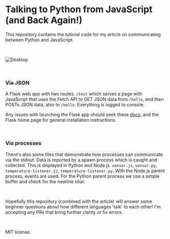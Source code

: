 # Talking to Python from JavaScript (and Back Again!)

This repository contains the tutorial code for my article on communicating between Python and JavaScript.

<br>

![Desktop](https://github.com/healeycodes/talking-between-python-and-js/blob/master/header.png)

<br>

### Via JSON

A Flask web app with two routes. `/test` which serves a page with JavaScript that uses the Fetch API to GET JSON data from `/hello`, and then POSTs JSON data, also to `/hello`. Everything is logged to console.

Any issues with launching the Flask app should seek these [docs](http://flask.pocoo.org/docs/1.0/cli/), and the Flask home page for general installation instructions.

<br>

### Via processes

There's also some files that demonstrate how processes can communicate via the stdout. Data is reported by a spawn process which is caught and collected. This is displayed in Python and Node.js. `sensor.js`, `sensor.py`, `temperature-listener.js`, `temperature-listener.py`. With the Node.js parent process, events are used. For the Python parent process we use a simple buffer and check for the newline char.

<br>

Hopefully this repository (combined with the article) will answer some beginner questions about how different languages 'talk' to each other! I'm accepting any PRs that bring further clarity or fix errors.

<br>

MIT license.
